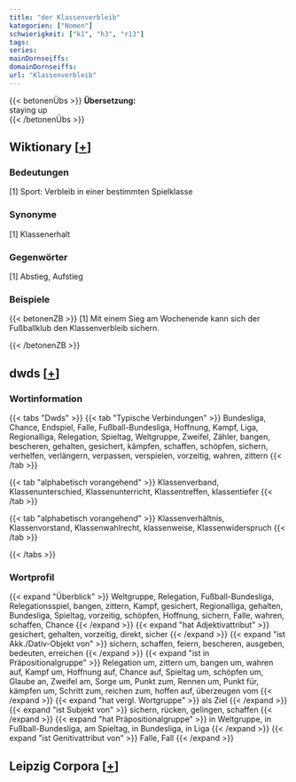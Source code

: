 ```yaml
---
title: "der Klassenverbleib"
kategorien: ["Nomen"]
schwierigkeit: ["k1", "h3", "r13"]
tags:
series:
mainDornseiffs:
domainDornseiffs:
url: "Klassenverbleib"
---
```


{{< betonenÜbs >}}
**Übersetzung:**  
staying up  
{{< /betonenÜbs >}}

## Wiktionary [[+](https://de.wiktionary.org/wiki/Klassenverbleib)]

### Bedeutungen
[1] Sport: Verbleib in einer bestimmten Spielklasse  

### Synonyme
[1] Klassenerhalt  

### Gegenwörter
[1] Abstieg, Aufstieg  

### Beispiele
{{< betonenZB >}}
[1] Mit einem Sieg am Wochenende kann sich der Fußballklub den Klassenverbleib sichern.  

{{< /betonenZB >}}


## dwds [[+](https://www.dwds.de/wb/Klassenverbleib)]

### Wortinformation
{{< tabs "Dwds" >}}
{{< tab "Typische Verbindungen" >}}
Bundesliga, Chance, Endspiel, Falle, Fußball-Bundesliga, Hoffnung, Kampf, Liga, Regionalliga, Relegation, Spieltag, Weltgruppe, Zweifel, Zähler, bangen, bescheren, gehalten, gesichert, kämpfen, schaffen, schöpfen, sichern, verhelfen, verlängern, verpassen, verspielen, vorzeitig, wahren, zittern
{{< /tab >}}

{{< tab "alphabetisch vorangehend" >}}
Klassenverband, Klassenunterschied, Klassenunterricht, Klassentreffen, klassentiefer
{{< /tab >}}

{{< tab "alphabetisch vorangehend" >}}
Klassenverhältnis, Klassenvorstand, Klassenwahlrecht, klassenweise, Klassenwiderspruch
{{< /tab >}}

{{< /tabs >}}

### Wortprofil
{{< expand "Überblick" >}} Weltgruppe, Relegation, Fußball-Bundesliga, Relegationsspiel, bangen, zittern, Kampf, gesichert, Regionalliga, gehalten, Bundesliga, Spieltag, vorzeitig, schöpfen, Hoffnung, sichern, Falle, wahren, schaffen, Chance {{< /expand >}}
{{< expand "hat Adjektivattribut" >}} gesichert, gehalten, vorzeitig, direkt, sicher {{< /expand >}}
{{< expand "ist Akk./Dativ-Objekt von" >}} sichern, schaffen, feiern, bescheren, ausgeben, bedeuten, erreichen {{< /expand >}}
{{< expand "ist in Präpositionalgruppe" >}} Relegation um, zittern um, bangen um, wahren auf, Kampf um, Hoffnung auf, Chance auf, Spieltag um, schöpfen um, Glaube an, Zweifel am, Sorge um, Punkt zum, Rennen um, Punkt für, kämpfen um, Schritt zum, reichen zum, hoffen auf, überzeugen vom {{< /expand >}}
{{< expand "hat vergl. Wortgruppe" >}} als Ziel {{< /expand >}}
{{< expand "ist Subjekt von" >}} sichern, rücken, gelingen, schaffen {{< /expand >}}
{{< expand "hat Präpositionalgruppe" >}} in Weltgruppe, in Fußball-Bundesliga, am Spieltag, in Bundesliga, in Liga {{< /expand >}}
{{< expand "ist Genitivattribut von" >}} Falle, Fall {{< /expand >}}

## Leipzig Corpora [[+](https://corpora.uni-leipzig.de/en/res?word=Klassenverbleib&corpusId=deu_newscrawl-public_2018)]

